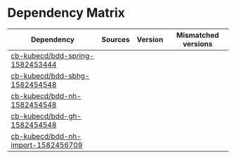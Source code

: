 # Dependency Matrix

Dependency | Sources | Version | Mismatched versions
---------- | ------- | ------- | -------------------
[cb-kubecd/bdd-spring-1582453444](https://github.com/cb-kubecd/bdd-spring-1582453444.git) |  | []() | 
[cb-kubecd/bdd-sbhg-1582454548](https://github.com/cb-kubecd/bdd-sbhg-1582454548.git) |  | []() | 
[cb-kubecd/bdd-nh-1582454548](https://github.com/cb-kubecd/bdd-nh-1582454548.git) |  | []() | 
[cb-kubecd/bdd-gh-1582454548](https://github.com/cb-kubecd/bdd-gh-1582454548.git) |  | []() | 
[cb-kubecd/bdd-nh-import-1582456709](https://github.com/cb-kubecd/bdd-nh-import-1582456709.git) |  | []() | 
